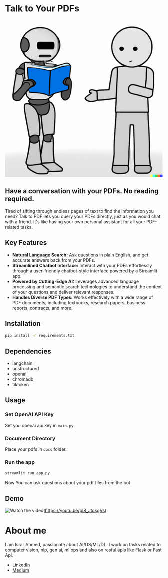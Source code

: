 # Talk to Your PDFs

![Image generated using Dalle 2](others/1.png)


## Have a conversation with your PDFs. No reading required.

Tired of sifting through endless pages of text to find the information you need? Talk to PDF lets you query your PDFs directly, just as you would chat with a friend. It's like having your own personal assistant for all your PDF-related tasks.

## Key Features
- **Natural Language Search:** Ask questions in plain English, and get accurate answers back from your PDFs.
- **Streamlined Chatbot Interface:** Interact with your PDFs effortlessly through a user-friendly chatbot-style interface powered by a Streamlit app.
- **Powered by Cutting-Edge AI:** Leverages advanced language processing and semantic search technologies to understand the context of your questions and deliver relevant responses.
- **Handles Diverse PDF Types:** Works effectively with a wide range of PDF documents, including textbooks, research papers, business reports, contracts, and more.

<!-- 
- **Conversational Interface**: Engage in natural language conversations with your PDF documents through the provided chatbot interface.

- **Document Indexing**: Utilize LangChain to index your PDF documents, enabling efficient and fast querying.

- **AI-powered Responses**: Leverage OpenAI's GPT-3 model to obtain intelligent responses to your queries.

- **PDF Rendering**: Ensure successful PDF rendering by installing the necessary libraries, such as poppler-utils. -->

## Installation

```bash
pip install -r requirements.txt
```

## Dependencies
-   langchain
-   unstructured
-   openai
-   chromadb
-   tiktoken

## Usage

### Set OpenAI API Key
Set you openai api key in `main.py`.

### Document Directory
Place your pdfs in `docs` folder.

### Run the app
```bash
streamlit run app.py
```
Now You can ask questions about your pdf files from the bot.


## Demo
![Watch the video](https://upload.wikimedia.org/wikipedia/commons/thumb/2/21/YouTube_icon_%282011-2013%29.svg/256px-YouTube_icon_%282011-2013%29.svg.png)(https://youtu.be/pI8_JtokgVs)



# About me
I am Israr Ahmed, passionate about AI/DS/ML/DL. I work on tasks related to computer vision, nlp, gen ai, ml ops and also on resful apis like Flask or Fast Api.

* [LinkedIn](https://www.linkedin.com/in/ahmedisrar919/)
* [Medium](https://medium.com/@Ahmedisrar919)
